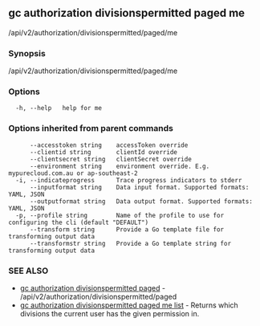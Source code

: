 ## gc authorization divisionspermitted paged me

/api/v2/authorization/divisionspermitted/paged/me

### Synopsis

/api/v2/authorization/divisionspermitted/paged/me

### Options

```
  -h, --help   help for me
```

### Options inherited from parent commands

```
      --accesstoken string    accessToken override
      --clientid string       clientId override
      --clientsecret string   clientSecret override
      --environment string    environment override. E.g. mypurecloud.com.au or ap-southeast-2
  -i, --indicateprogress      Trace progress indicators to stderr
      --inputformat string    Data input format. Supported formats: YAML, JSON
      --outputformat string   Data output format. Supported formats: YAML, JSON
  -p, --profile string        Name of the profile to use for configuring the cli (default "DEFAULT")
      --transform string      Provide a Go template file for transforming output data
      --transformstr string   Provide a Go template string for transforming output data
```

### SEE ALSO

* [gc authorization divisionspermitted paged](gc_authorization_divisionspermitted_paged.html)	 - /api/v2/authorization/divisionspermitted/paged
* [gc authorization divisionspermitted paged me list](gc_authorization_divisionspermitted_paged_me_list.html)	 - Returns which divisions the current user has the given permission in.


